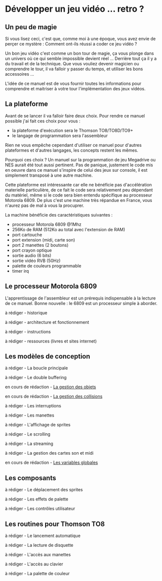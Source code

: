 # Développer un jeu vidéo ... retro ?

## Un peu de magie

Si vous lisez ceci, c'est que, comme moi à une époque, vous avez envie de perçer ce mystère : Comment ont-ils réussi a coder ce jeu vidéo ?

Un bon jeu vidéo c'est comme un bon tour de magie, ça vous plonge dans un univers où ce qui semble impossible devient réel ...
Derrière tout ça il y a du travail et de la technique. Que vous vouliez devenir magicien ou comprendre le tour, il va falloir y passer du temps, et utiliser les bons accessoires ...

L'idée de ce manuel est de vous fournir toutes les informations pour comprendre et maitriser à 
votre tour l'implémentation des jeux vidéos.

## La plateforme

Avant de se lancer il va falloir faire deux choix. Pour rendre ce manuel possible j'ai fait ces choix pour vous :
- la plateforme d'exécution sera le Thomson TO8/TO8D/TO9+
- le langage de programmation sera l'assembleur

Rien ne vous empêche cependant d'utiliser ce manuel pour d'autres plateformes et d'autres langages, les concepts restent les mêmes.

Pourquoi ces choix ? Un manuel sur la programmation de jeu Megadrive ou NES aurait été tout aussi pertinent. Pas de panique, justement le code mis en oeuvre dans ce manuel s'inspire de celui des jeux sur console, il est simplement transposé à une autre machine.

Cette plateforme est intéressante car elle ne bénéficie pas d'accélération materielle particulière, de ce fait le code sera relativement peu dépendant du matériel, même si le code sera bien entendu spécifique au processeur Motorola 6809.
De plus c'est une machine très répandue en France, vous n'aurez pas de mal à vous la procuprer.

La machine bénéficie des caractéristiques suivantes :
- processeur Motorola 6809 @1Mhz
- 256Ko de RAM (512Ko au total avec l'extension de RAM)
- port cartouche
- port extension (midi, carte son)
- port 2 manettes (2 boutons)
- port crayon optique
- sortie audio (6 bits)
- sortie vidéo RVB (50Hz)
- palette de couleurs programmable
- timer irq

## Le processeur Motorola 6809

L'apprentissage de l'assembleur est un prérequis indispensable à la lecture de ce manuel. Bonne nouvelle : le 6809 est un processeur simple à aborder.

à rédiger - historique

à rédiger - architecture et fonctionnement

à rédiger - instructions

à rédiger - ressources (livres et sites internet)

## Les modèles de conception

à rédiger - La boucle principale

à rédiger - Le double buffering

en cours de rédaction - [La gestion des objets][object]

en cours de rédaction - [La gestion des collisions][collision]

à rédiger - Les interruptions

à rédiger - Les manettes

à rédiger - L'affichage de sprites

à rédiger - Le scrolling

à rédiger - La streaming

à rédiger - La gestion des cartes son et midi

en cours de rédaction - [Les variables globales][global]

## Les composants

à rédiger - Le déplacement des sprites

à rédiger - Les effets de palette

à rédiger - Les contrôles utilisateur

## Les routines pour Thomson TO8

à rédiger - Le lancement automatique

à rédiger - La lecture de disquette

à rédiger - L'accès aux manettes

à rédiger - L'accès au clavier

à rédiger - La palette de couleur

[object]: chapters/object.md
[collision]: chapters/collision.md
[global]: chapters/global.md